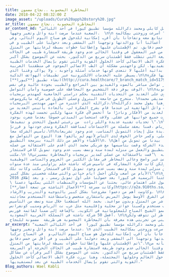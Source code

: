 ```yaml
---
title: المخاطرة المحسوبة ..نجاح مضمون
date: 2018-04-22 08:32:00 Z
image_asset: "/uploads/Cura%20app%20story%20.jpg"
ar_title: المخاطرة المحسوبة ..نجاح مضمون
ar_content_md: "بدأت قصة وائل كابلي ومحمد ذكرالله مؤسسا تطبيق كيورا في أحد الليالي
  الصعبة عندما مرضت ابنة وائل وتغير وجهها.  \n\n يقول وائل: \" أسرعت وزوجتي بمكالمة
  الدكتور الذي نتابع معه وتفاجأنا بأن أقرب إمكانية للدخول هو صباح اليوم التالي، وفي
  الصباح تركنا أعمالنا أنا ووالدتها وتوجهنا الى المشفى وبعد دخولنا على الطبيب و في
  أقل من خمس دقايق، تم الإطمئنان عليها وإعطائنا خطوات بسيطة لرعايتها من المنزل\".\n\nحينها
  شعرت بأنه من غير المعقول في وقتنا الحالي عدم وجود طريقة لاستشارة طبيب في الحالات
  الحرجة أو السريعة التي تتطلب فقط اطمئنان سريع من الدكتور، بحثت عن الموضوع بشكل أكبر،
  وهنا برزت فكرة الطب الاتصالي كأحد الحلول القوية والتي تقوم بإيصال الخدمات الطبية
  عن بعد لمستفيديها. لكن واجهتني مشكلة أن الطب الاتصالي الموجود في منطقتنا العربية
  يقدم بطريقة بدائية أغلبها لا تتعدى كونها خدمات أسئلة وأجوبة ، ولا يواكب وقتنا الذي
  يسيطر عليه الخدمات الالكترونية عبر تطبيقات الهواتف الذكية.\n\nجائتني وقتها فكرة
  انشاء تطبيق [**كيورا**](http://cura.healthcare/?_branch_match_id=517974956531260134)
  و الذي يوفر تواصل مباشر بالصوت والفيديو بين المراجع والطبيب بجودة عالية وفي نفس
  الوقت يوفر دقة التشخيص مع المحافظة على خصوصية وأمان التواصل. \n\nولكني أدركت صعوبة
  تطوير تطبيق يحتوي على العديد من التحديات التقنية بحكم دراستي الجامعية كمهندس برمجيات
  متخرج من جامعة البترول وعملي الطويل في شركة مايكروسوفت. \nلذا تواصلت مع صديقي محمد
  ذكرالله الذي أعتبره من أمهر مهندسي البرمجيات.\nوهنا يقول محمد ذكرالله:\n\"لا أزال
  أذكر مكالمة وائل الهاتفية لي عندما قام بشرح الفكرة لي، بالعادة يأتيني العديد من
  الناس بالعديد من الأفكار ونادرًا ما أتحمس لأي فكرة منها ولكني تحمست لهذه الفكرة
  عندما أدرت جميع جوانبها في عقلي. ولاقت استحساني المبدئي خصوصًا بعدما شعرت بوجود
  تحديات تقنية عديدة واللي زادت  من رغبتي لقبول التحدي و تنفيذها \".\n\nوفي قهوة معروفة
  في وسط الرياض ،قمنا بعقد سلسلة من الاجتماعات لمناقشة الفكرة ومدى جودتها و قررنا
  تأسيس الشركة معاً.\n\nواجهتنا تحديات عديدة مثل إيجاد التمويل المناسب، عدم وجود تشريعات
  للطب التواصلي، وكسر حاجر الخوف لدى الناس لأنهم لم يألفوا هذا النوع من التواصل مع
  الأطباء والأهم من ذلك البدء ببرمجة التطبيق\n. \nاستجمعنا ما بيدنا من تمويل من أهل
  وأصدقاء لبدء الشركة وقمت بتأسيسها مع شريكي محمد الذي أقدم على الاستقالة من عمله
  والبدء في برمجة التطبيق والعمل من منزله لمدة سنة ونصف بسبب عدم وجود تمويل كافي لاستئجار
  مكتب.\n \nيقول محمد ذكرالله  \"قمت بالاستقالة من عملي كمدير برمجيات والمخاطرة بمسيرتي
  المهنية لبدء شئ غير واضح وعالي المخاطر في مقابل الكثير من العروض والمناصب الوظيفية
  المتاحة أمامي. ولكن كانت فكرة المشاركة في تأسيس شركة ناشئة حلم يزاولني منذ عدة سنوات.
  قمت بالعمل من منزلي لمدة سنة ونصف بسبب عدم وجود تمويل كافي لاستئجار مكتب وكانت تلك
  الأيام من أصعب ولكن أجمل ايام حياتي والتي صقلت شخصيتي بشكل كبير\"\n\nأخيراً في أكتوبر
  2016 كانت انطلاقتنا الرسمية في كيورا بعد حصولنا على أول تمويل رسمي . و بعد إطلاق
  \ التطبيق والحصول على اهتمام عالي، بحثنا عن المؤسسات والمنظمات اللتي يمكنها دعمنا
  وكانت مسرعة [**الأعمال الناشئة من تسعة أعشار**](https://a2a.910ths.sa/a2a/overview)
  وكاوست أهم من دعموا مشروعنا بشكل كبير بالتوجيه والتدريب والارشاد. \n\nاليوم كيورا
  هو أول تطبيق في الشرق الأوسط يوصل المريض باستشاري متخصص وباستطاعتة المستخدم محادثته
  بالفيديو المباشر من المنزل وبدون مواعيد. بحمد الله استطعنا خلال سنة ونصف من التأسيس
  أن نخدم 100 ألف مستخدم وكسبنا جوائز محلية وإقليمية مثل عرب نت الرياض وستيب كونفرانس
  دبي وجائزة سمو الشيخ الصباح للمعلوماتية في الكويت. بالإضافة إلى ضمنا لقائمة فوربس
  أفضل 50 شركة ناشئة في المملكة العربية السعودية. \n\nالتحديات والمخاطر لن تتوقف ولكن
  يكفيني من تجربتي هذه معرفة بأن المخاطرة المحسوبة هي طريقة  مضمونة للنجاح. \n\n"
ar_excerpt: "بدأت قصة وائل كابلي ومحمد ذكرالله مؤسسا تطبيق كيورا  في أحد الليالي الصعبة
  عندما مرضت ابنة وائل وتغير وجهها. \n يقول وائل: \" أسرعت وزوجتي بمكالمة الطبيب الذي
  نتابع معه وتفاجأنا بأن أقرب إمكانية للدخول هو صباح اليوم التالي،و  في الصباح تركنا
  أعمالنا أنا ووالدتها وتوجهنا الى المشفى وبعد دخولنا على الطبيب و في أقل من خمس دقايق،
  تم الإطمئنان عليها وإعطائنا خطوات بسيطة لرعايتها من المنزل\".\nحينها شعرت بأنه من
  غير المعقول في وقتنا الحالي عدم وجود طريقة لاستشارة طبيب في الحالات الحرجة أو السريعة
  التي تتطلب فقط اطمئنان سريع من الدكتور، بحثت عن الموضوع بشكل أكبر وقرأت عن مشاكل
  الوصول للأطباء حول العالم وحلولها المحتملة، وهنا برزت فكرة الطب الاتصالي كأحد الحلول
  القوية والتي تقوم بإيصال الخدمات الطبية عن بعد لمستفيديها."
Blog_authors: Wael Kabli
---
```


